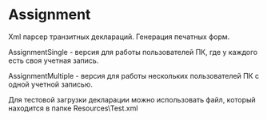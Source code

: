 # Assignment
Xml парсер транзитных деклараций. Генерация печатных форм.

AssignmentSingle - версия для работы пользователей ПК, где у каждого есть своя учетная запись.

AssignmentMultiple - версия для работы нескольких пользователей ПК с одной учетной записью.

Для тестовой загрузки декларации можно использовать файл, который находится в папке Resources\Test.xml 
